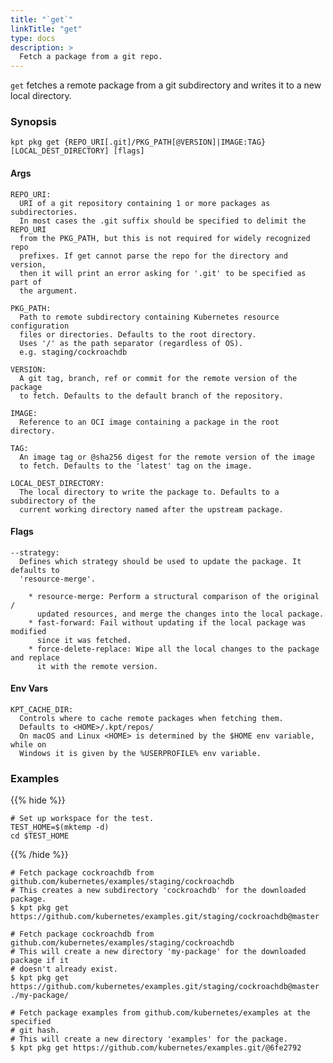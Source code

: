 ```yaml
---
title: "`get`"
linkTitle: "get"
type: docs
description: >
  Fetch a package from a git repo.
---
```


<!--mdtogo:Short
    Fetch a package from a git repo.
-->

`get` fetches a remote package from a git subdirectory and writes it to a new
local directory.

### Synopsis

<!--mdtogo:Long-->

```
kpt pkg get {REPO_URI[.git]/PKG_PATH[@VERSION]|IMAGE:TAG} [LOCAL_DEST_DIRECTORY] [flags]
```

#### Args

```
REPO_URI:
  URI of a git repository containing 1 or more packages as subdirectories.
  In most cases the .git suffix should be specified to delimit the REPO_URI
  from the PKG_PATH, but this is not required for widely recognized repo
  prefixes. If get cannot parse the repo for the directory and version,
  then it will print an error asking for '.git' to be specified as part of
  the argument.

PKG_PATH:
  Path to remote subdirectory containing Kubernetes resource configuration
  files or directories. Defaults to the root directory.
  Uses '/' as the path separator (regardless of OS).
  e.g. staging/cockroachdb

VERSION:
  A git tag, branch, ref or commit for the remote version of the package
  to fetch. Defaults to the default branch of the repository.

IMAGE:
  Reference to an OCI image containing a package in the root directory.

TAG:
  An image tag or @sha256 digest for the remote version of the image
  to fetch. Defaults to the 'latest' tag on the image.
  
LOCAL_DEST_DIRECTORY:
  The local directory to write the package to. Defaults to a subdirectory of the
  current working directory named after the upstream package.
```

#### Flags

```
--strategy:
  Defines which strategy should be used to update the package. It defaults to
  'resource-merge'.

    * resource-merge: Perform a structural comparison of the original /
      updated resources, and merge the changes into the local package.
    * fast-forward: Fail without updating if the local package was modified
      since it was fetched.
    * force-delete-replace: Wipe all the local changes to the package and replace
      it with the remote version.
```

#### Env Vars

```
KPT_CACHE_DIR:
  Controls where to cache remote packages when fetching them.
  Defaults to <HOME>/.kpt/repos/
  On macOS and Linux <HOME> is determined by the $HOME env variable, while on
  Windows it is given by the %USERPROFILE% env variable.
```

<!--mdtogo-->

### Examples

{{% hide %}}

<!-- @makeWorkplace @verifyExamples-->

```
# Set up workspace for the test.
TEST_HOME=$(mktemp -d)
cd $TEST_HOME
```

{{% /hide %}}

<!--mdtogo:Examples-->

<!-- @pkgGet @verifyExamples-->

```shell
# Fetch package cockroachdb from github.com/kubernetes/examples/staging/cockroachdb
# This creates a new subdirectory 'cockroachdb' for the downloaded package.
$ kpt pkg get https://github.com/kubernetes/examples.git/staging/cockroachdb@master
```

<!-- @pkgGet @verifyExamples-->

```shell
# Fetch package cockroachdb from github.com/kubernetes/examples/staging/cockroachdb
# This will create a new directory 'my-package' for the downloaded package if it
# doesn't already exist.
$ kpt pkg get https://github.com/kubernetes/examples.git/staging/cockroachdb@master ./my-package/
```

<!-- @pkgGet @verifyExamples-->

```shell
# Fetch package examples from github.com/kubernetes/examples at the specified
# git hash.
# This will create a new directory 'examples' for the package.
$ kpt pkg get https://github.com/kubernetes/examples.git/@6fe2792
```

<!--mdtogo-->
